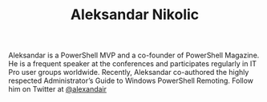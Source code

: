 ﻿---
title: Aleksandar Nikolic
description: ""
image: /images/author/aleksandar-nikolic.jpg
social:
- icon: fab fa-facebook
  link: https://facebook.com/#
- icon: fab fa-twitter
  link: https://twitter.com/#
- icon: fab fa-github
  link: https://github.com/#
- icon: fas fa-link
  link: ""
- icon: fab fa-linkedin-in
  link: https://www.linkedin.com/in/#/
- icon: fab fa-youtube
  link: '#'
- icon: fab fa-twitch
  link: https://www.twitch.tv/#

---
Aleksandar is a PowerShell MVP and a co-founder of PowerShell Magazine. He is a frequent speaker at the conferences and participates regularly in IT Pro user groups worldwide. Recently, Aleksandar co-authored the highly respected Administrator’s Guide to Windows PowerShell Remoting. Follow him on Twitter at <a href="http://twitter.com/alexandair">@alexandair</a>
